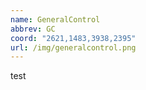 ```yaml
---
name: GeneralControl
abbrev: GC
coord: "2621,1483,3938,2395"
url: /img/generalcontrol.png
---
```

test